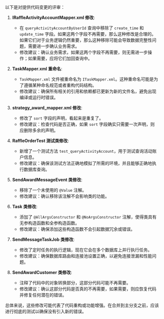 以下是对提供代码变更的评审：

1. **IRaffleActivityAccountMapper.xml 修改**:
   - 在 `queryActivityAccountByUserId` 查询中移除了 `create_time` 和 `update_time` 字段。如果这两个字段不再需要，那么这种修改是合理的。如果它们对于业务逻辑仍然重要，那么这种移除可能会导致数据完整性问题，需要进一步确认业务需求。
   - 修改建议：确认业务需求，如果这两个字段不再需要，则无需进一步操作；如果需要，应将它们加回查询中。

2. **TaskMapper.xml 重命名**:
   - `TaskMapper.xml` 文件被重命名为 `ITaskMapper.xml`。这种重命名可能是为了遵循某种命名规范或者重构代码结构。
   - 修改建议：确保所有相关的引用和依赖都已更新为新的文件名，避免出现编译或运行时错误。

3. **strategy_award_mapper.xml 修改**:
   - 修改了 `sort` 字段的声明，看起来是重复了。
   - 修改建议：检查代码是否正确，如果 `sort` 字段确实只需要一次声明，则应删除多余的声明。

4. **RaffleOrderTest 测试类修改**:
   - 新增了一个测试方法 `test_queryActivityAccount`，用于测试查询活动账户信息。
   - 修改建议：确保该测试方法正确地模拟了所需的环境，并且能够正确地执行数据库查询。

5. **SendAwardMessageEvent 类修改**:
   - 移除了一个未使用的 `@Value` 注解。
   - 修改建议：确认移除该注解不会影响类的功能。

6. **Task 类修改**:
   - 添加了 `@AllArgsConstructor` 和 `@NoArgsConstructor` 注解，使得类具有无参构造函数和全参构造函数。
   - 修改建议：确保添加这些构造函数不会引起数据冗余或错误。

7. **SendMessageTaskJob 类修改**:
   - 修改了定时任务的执行逻辑，现在它会在多个数据库上并行执行任务。
   - 修改建议：确保数据库路由和连接池设置正确，以避免连接泄漏和性能问题。

8. **SendAwardCustomer 类修改**:
   - 注释了代码中的对象转换部分，这部分代码可能不再需要。
   - 修改建议：确认这部分代码是否真的不再需要，如果需要，则应恢复代码并修复任何潜在的错误。

总体来说，这些修改可能代表了代码重构或功能增强。在合并到主分支之前，应该进行彻底的测试以确保没有引入新的错误。